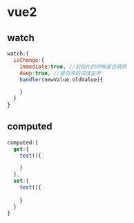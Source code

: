 # vue2

## watch

```js
watch:{
  isChange:{
    immediate:true, //初始化的时候是否调用
    deep:true, //是否开启深度监听
    handler(newValue,oldValue){

    }
  }
}
```


## computed

```js
computed:{
  get:{
    test(){

    }
  },
  set:{
    test(){
      
    } 
  }
}
```